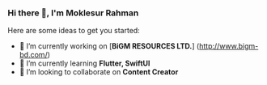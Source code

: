 ### Hi there 👋, I'm Moklesur Rahman

<!-- **MMRBD/MMRBD** is a ✨ _special_ ✨ repository because its `README.md` (this file) appears on your GitHub profile. -->

Here are some ideas to get you started:

- 🔭 I’m currently working on [**BiGM RESOURCES LTD.**] (http://www.bigm-bd.com/)
- 🌱 I’m currently learning **Flutter, SwiftUI**
- 👯 I’m looking to collaborate on **Content Creator**
<!-- - 🤔 I’m looking for help with ...
- 💬 Ask me about ...
- 📫 How to reach me: ...
- 😄 Pronouns: ...
- ⚡ Fun fact: ... -->
